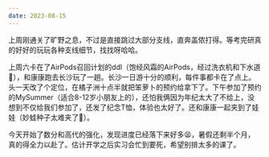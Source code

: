 ```yaml
---
date: 2023-08-15
---
```

上周刚通关了旷野之息，不过是直接跳过大部分支线，直奔盖侬打得。等考完研真的好好的玩玩各种支线细节，找找呀哈哈。

上周六卡在了AirPods召回计划的ddl（饱经风霜的AirPods，经过洗衣机和下水道🤦），和康康跑去长沙玩了一趟。长沙一日游十分的顺利，每件事都卡在了点上。头一天改了个定位，在橘子洲十点半就把笨萝卜的预约给拿下了。下午参加了预约的MySummer（适合8-12岁小朋友上的），还怕我俩因为年纪太大了不给上，没想到不仅给我们参加了，还发了纪念T恤，体验也太好了。还和康康一起夹到了娃娃（妙蛙种子太难夹了😤）。

今天开始了数分和高代的强化，发现进度已经落下来好多😫，暑假还剩半个月，真的得全力以赴了。估计开学之后实习会忙到要死，希望别排太多的课了。